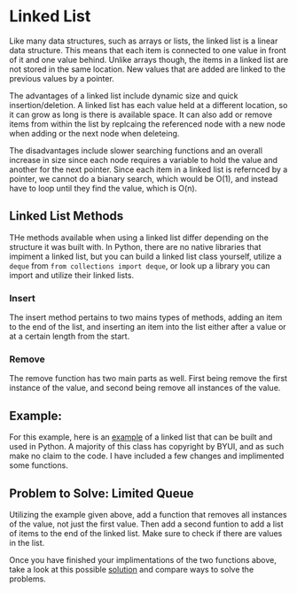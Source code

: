 # Linked List
Like many data structures, such as arrays or lists, the linked list is a linear data structure. This means that each item is connected to one value in front of it and one value behind. Unlike arrays though, the items in a linked list are not stored in the same location. New values that are added are linked to the previous values by a pointer. 

The advantages of a linked list include dynamic size and quick insertion/deletion. A linked list has each value held at a different location, so it can grow as long is there is available space. It can also add or remove items from within the list by replcaing the referenced node with a new node when adding or the next node when deleteing.

The disadvantages include slower searching functions and an overall increase in size since each node requires a variable to hold the value and another for the next pointer. Since each item in a linked list is refernced by a pointer, we cannot do a bianary search, which would be O(1), and instead have to loop until they find the value, which is O(n).


## Linked List Methods
THe methods available when using a linked list differ depending on the structure it was built with. In Python, there are no native libraries that impiment a linked list, but you can build a linked list class yourself, utilize a `deque` from `from collections import deque`, or look up a library you can import and utilize their linked lists.

### Insert
The insert method pertains to two mains types of methods, adding an item to the end of the list, and inserting an item into the list either after a value or at a certain length from the start.

### Remove
The remove function has two main parts as well. First being remove the first instance of the value, and second being remove all instances of the value. 


## Example: 
For this example, here is an [example](linked_list_incomplete.py) of a linked list that can be built and used in Python. A majority of this class has copyright by BYUI, and as such make no claim to the code. I have included a few changes and implimented some functions. 

## Problem to Solve: Limited Queue
Utilizing the example given above, add a function that removes all instances of the value, not just the first value. Then add a second funtion to add a list of items to the end of the linked list. Make sure to check if there are values in the list.

Once you have finished your implimentations of the two functions above, take a look at this possible [solution](linked_list_solution.py) and compare ways to solve the problems. 
